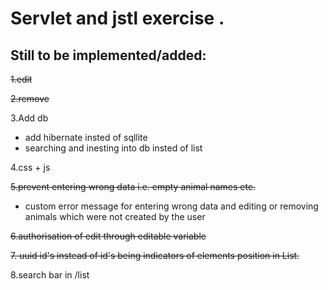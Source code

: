 # Servlet and jstl exercise .
## Still to be implemented/added:

<s>1.edit</s>

<s>2.remove</s>

3.Add db
* add hibernate insted of sqllite 
* searching and inesting into db insted of list 

4.css + js

<s>5.prevent entering wrong data i.e. empty animal names etc.</s>
* custom error message for entering wrong data and editing or removing animals which were not created by the user

<s>6.authorisation of edit through editable variable</s>

<s>7. uuid id's instead of id's being indicators of elements position in List.</s> 

8.search bar in /list
